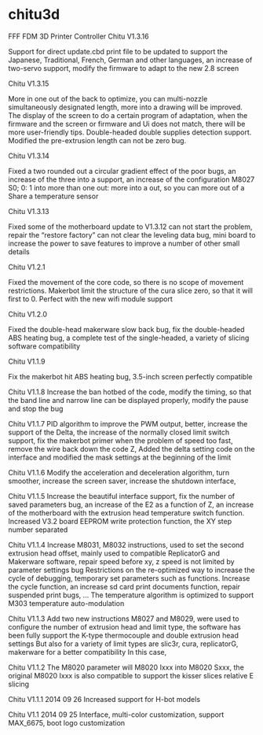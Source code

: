 # chitu3d
FFF FDM 3D Printer Controller
Chitu V1.3.16

Support for direct update.cbd print file to be updated to support the Japanese, Traditional, French, German and other languages, an increase of two-servo support, modify the firmware to adapt to the new 2.8 screen

Chitu V1.3.15

More in one out of the back to optimize, you can multi-nozzle simultaneously designated length, more into a drawing will be improved. The display of the screen to do a certain program of adaptation, when the firmware and the screen or firmware and Ui does not match, there will be more user-friendly tips. Double-headed double supplies detection support. Modified the pre-extrusion length can not be zero bug.

Chitu V1.3.14

Fixed a two rounded out a circular gradient effect of the poor bugs, an increase of the three into a support, an increase of the configuration M8027 S0; 0: 1 into more than one out: more into a out, so you can more out of a Share a temperature sensor

Chitu V1.3.13

Fixed some of the motherboard update to V1.3.12 can not start the problem, repair the “restore factory” can not clear the leveling data bug, mini board to increase the power to save features to improve a number of other small details

Chitu V1.2.1

Fixed the movement of the core code, so there is no scope of movement restrictions. Makerbot limit the structure of the cura slice zero, so that it will first to 0. Perfect with the new wifi module support

Chitu V1.2.0

Fixed the double-head makerware slow back bug, fix the double-headed ABS heating bug, a complete test of the single-headed, a variety of slicing software compatibility

 

Chitu V1.1.9

Fix the makerbot hit ABS heating bug, 3.5-inch screen perfectly compatible

 

Chitu V1.1.8
Increase the ban hotbed of the code, modify the timing, so that the band line and narrow line can be displayed properly, modify the pause and stop the bug

Chitu V1.1.7
PID algorithm to improve the PWM output, better, increase the support of the Delta, the increase of the normally closed limit switch support, fix the makerbot primer when the problem of speed too fast, remove the wire back down the code Z,
Added the delta setting code on the interface and modified the mask settings at the beginning of the limit

Chitu V1.1.6
Modify the acceleration and deceleration algorithm, turn smoother, increase the screen saver, increase the shutdown interface,

Chitu V1.1.5
Increase the beautiful interface support, fix the number of saved parameters bug, an increase of the E2 as a function of Z, an increase of the motherboard with the extrusion head temperature switch function.
Increased V3.2 board EEPROM write protection function, the XY step number separated

 

Chitu V1.1.4
Increase M8031, M8032 instructions, used to set the second extrusion head offset, mainly used to compatible ReplicatorG and Makerware software, repair speed before xy, z speed is not limited by parameter settings bug
Restrictions on the re-optimized way to increase the cycle of debugging, temporary set parameters such as functions. Increase the cycle function, an increase sd card print documents function, repair suspended print bugs, …
The temperature algorithm is optimized to support M303 temperature auto-modulation

Chitu V1.1.3
Add two new instructions M8027 and M8029, were used to configure the number of extrusion head and limit type, the software has been fully support the K-type thermocouple and double extrusion head settings
But also for a variety of limit types are slic3r, cura, replicatorG, makerware for a better compatibility
In this case,

Chitu V1.1.2
The M8020 parameter will M8020 Ixxx into M8020 Sxxx, the original M8020 Ixxx is also compatible to support the kisser slices relative E slicing

Chitu V1.1.1  2014 09 26
Increased support for H-bot models

Chitu V1.1 2014 09 25
Interface, multi-color customization, support MAX_6675, boot logo customization
